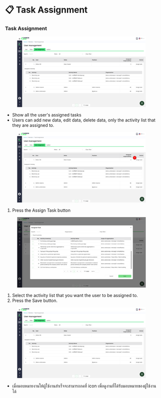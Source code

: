 # 📋 Task Assignment

### Task Assignment

<figure><img src="../../.gitbook/assets/image (23).png" alt=""><figcaption></figcaption></figure>

* Show all the user's assigned tasks
* Users can add new data, edit data, delete data, only the activity list that they are assigned to.

<figure><img src="../../.gitbook/assets/image (24).png" alt=""><figcaption></figcaption></figure>

1. Press the Assign Task button

<figure><img src="../../.gitbook/assets/image (25).png" alt=""><figcaption></figcaption></figure>

1. Select the activity list that you want the user to be assigned to.
2. Press the Save button.

<figure><img src="../../.gitbook/assets/image (26).png" alt=""><figcaption></figcaption></figure>

* เมื่อมอบหมายงานให้ผู้ใช้งานสำเร็จจะสามารถกดที่ icon เพื่อดูงานที่ได้รับมอบหมายของผู้ใช้งานได้
